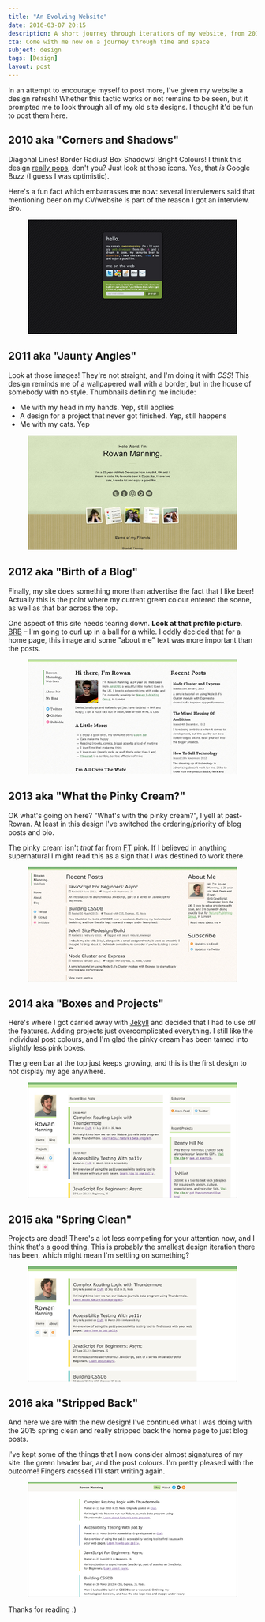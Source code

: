 ```yaml
---
title: "An Evolving Website"
date: 2016-03-07 20:15
description: A short journey through iterations of my website, from 2010–2016, and all of the odd decisions I've made along the way.
cta: Come with me now on a journey through time and space
subject: design
tags: [Design]
layout: post
---
```



In an attempt to encourage myself to post more, I've given my website a design refresh! Whether this tactic works or not remains to be seen, but it prompted me to look through all of my old site designs. I thought it'd be fun to post them here.


2010 aka "Corners and Shadows"
------------------------------

Diagonal Lines! Border Radius! Box Shadows! Bright Colours! I think this design [really pops][pops], don't you? Just look at those icons. Yes, that _is_ Google Buzz (I guess I was optimistic).

Here's a fun fact which embarrasses me now: several interviewers said that mentioning beer on my CV/website is part of the reason I got an interview. Bro.

<figure class="media">
    <a href="/media/images/posts/an-evolving-website/2010.jpg">
        <img class="media__image" src="/media/images/posts/an-evolving-website/2010.jpg" alt="2010 Design"/>
    </a>
</figure>


2011 aka "Jaunty Angles"
------------------------

Look at those images! They're not straight, and I'm doing it with _CSS_! This design reminds me of a wallpapered wall with a border, but in the house of somebody with no style. Thumbnails defining me include:

  - Me with my head in my hands. Yep, still applies
  - A design for a project that never got finished. Yep, still happens
  - Me with my cats. Yep

<figure class="media">
    <a href="/media/images/posts/an-evolving-website/2011.jpg">
        <img class="media__image" src="/media/images/posts/an-evolving-website/2011.jpg" alt="2011 Design"/>
    </a>
</figure>


2012 aka "Birth of a Blog"
--------------------------

Finally, my site does something more than advertise the fact that I like beer! Actually this is the point where my current green colour entered the scene, as well as that bar across the top.

One aspect of this site needs tearing down. **Look at that profile picture**. <abbr title="Be right back">BRB</abbr> – I'm going to curl up in a ball for a while. I oddly decided that for a home page, this image and some "about me" text was more important than the posts.

<figure class="media">
    <a href="/media/images/posts/an-evolving-website/2012.jpg">
        <img class="media__image" src="/media/images/posts/an-evolving-website/2012.jpg" alt="2012 Design"/>
    </a>
</figure>


2013 aka "What the Pinky Cream?"
--------------------------------

OK what's going on here? "What's with the pinky cream?", I yell at past-Rowan. At least in this design I've switched the ordering/priority of blog posts and bio.

The pinky cream isn't _that_ far from <abbr title="Financial Times">FT</abbr> pink. If I believed in anything supernatural I might read this as a sign that I was destined to work there.

<figure class="media">
    <a href="/media/images/posts/an-evolving-website/2013.jpg">
        <img class="media__image" src="/media/images/posts/an-evolving-website/2013.jpg" alt="2013 Design"/>
    </a>
</figure>


2014 aka "Boxes and Projects"
-----------------------------

Here's where I got carried away with [Jekyll][jekyll] and decided that I had to use _all_ the features. Adding projects just overcomplicated everything. I still like the individual post colours, and I'm glad the pinky cream has been tamed into slightly less pink boxes.

The green bar at the top just keeps growing, and this is the first design to not display my age anywhere.

<figure class="media">
    <a href="/media/images/posts/an-evolving-website/2014.jpg">
        <img class="media__image" src="/media/images/posts/an-evolving-website/2014.jpg" alt="2014 Design"/>
    </a>
</figure>


2015 aka "Spring Clean"
-----------------------

Projects are dead! There's a lot less competing for your attention now, and I think that's a good thing. This is probably the smallest design iteration there has been, which might mean I'm settling on something?

<figure class="media">
    <a href="/media/images/posts/an-evolving-website/2015.jpg">
        <img class="media__image" src="/media/images/posts/an-evolving-website/2015.jpg" alt="2015 Design"/>
    </a>
</figure>


2016 aka "Stripped Back"
------------------------

And here we are with the new design! I've continued what I was doing with the 2015 spring clean and really stripped back the home page to just blog posts.

I've kept some of the things that I now consider almost signatures of my site: the green header bar, and the post colours. I'm pretty pleased with the outcome! Fingers crossed I'll start writing again.

<figure class="media">
    <a href="/media/images/posts/an-evolving-website/2016.jpg">
        <img class="media__image" src="/media/images/posts/an-evolving-website/2016.jpg" alt="2016 Design"/>
    </a>
</figure>

Thanks for reading :)



[jekyll]: https://jekyllrb.com/
[pops]: http://theoatmeal.com/comics/design_hell
